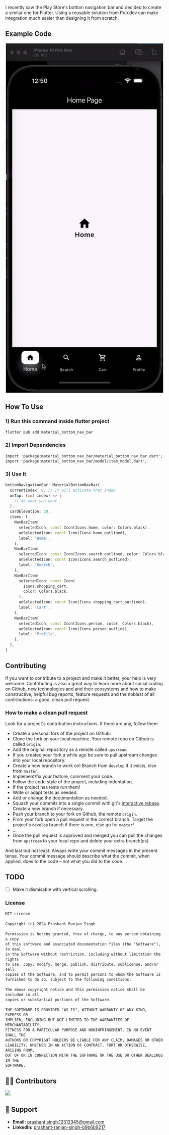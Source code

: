 <!--
This README describes the package. If you publish this package to pub.dev,
this README's contents appear on the landing page for your package.

For information about how to write a good package README, see the guide for
[writing package pages](https://dart.dev/tools/pub/writing-package-pages).

For general information about developing packages, see the Dart guide for
[creating packages](https://dart.dev/guides/libraries/create-packages)
and the Flutter guide for
[developing packages and plugins](https://flutter.dev/to/develop-packages).
-->

I recently saw the Play Store's bottom navigation bar and decided to create a similar one for Flutter. Using a reusable solution from Pub.dev can make integration much easier than designing it from scratch.


## Example Code
<center><img src="https://raw.githubusercontent.com/Prashant-ranjan-singh-123/material_bottom_nav_bar/refs/heads/main/example/material_bottom_nav_bar_example/readme_things/demo.gif" width="500" /></center>

## How To Use

### 1) Run this command inside flutter project
```
flutter pub add material_bottom_nav_bar
```

### 2) Import Dependencies
```
import 'package:material_bottom_nav_bar/material_bottom_nav_bar.dart';
import 'package:material_bottom_nav_bar/model/item_model.dart';
```

### 3) Use It
```dart
bottomNavigationBar: MaterialBottomNavBar(
  currentIndex: 0, // It will activate that index
  onTap: (int index) => {
    // do what you want
  },
  cardElevation: 20,
  items: [
    NavBarItem(
      selectedIcon: const Icon(Icons.home, color: Colors.black),
      unSelectedIcon: const Icon(Icons.home_outlined),
      label: 'Home',
    ),
    NavBarItem(
      selectedIcon: const Icon(Icons.search_outlined, color: Colors.black),
      unSelectedIcon: const Icon(Icons.search_outlined),
      label: 'Search',
    ),
    NavBarItem(
      selectedIcon: const Icon(
        Icons.shopping_cart,
        color: Colors.black,
      ),
      unSelectedIcon: const Icon(Icons.shopping_cart_outlined),
      label: 'Cart',
    ),
    NavBarItem(
      selectedIcon: const Icon(Icons.person, color: Colors.black),
      unSelectedIcon: const Icon(Icons.person_outline),
      label: 'Profile',
    ),
  ],
)
```


## Contributing

If you want to contribute to a project and make it better, your help is very welcome. Contributing is also a great way to learn more about social coding on Github, new technologies and and their ecosystems and how to make constructive, helpful bug reports, feature requests and the noblest of all contributions: a good, clean pull request.

### How to make a clean pull request

Look for a project's contribution instructions. If there are any, follow them.

- Create a personal fork of the project on Github.
- Clone the fork on your local machine. Your remote repo on Github is called `origin`.
- Add the original repository as a remote called `upstream`.
- If you created your fork a while ago be sure to pull upstream changes into your local repository.
- Create a new branch to work on! Branch from `develop` if it exists, else from `master`.
- Implement/fix your feature, comment your code.
- Follow the code style of the project, including indentation.
- If the project has tests run them!
- Write or adapt tests as needed.
- Add or change the documentation as needed.
- Squash your commits into a single commit with git's [interactive rebase](https://help.github.com/articles/interactive-rebase). Create a new branch if necessary.
- Push your branch to your fork on Github, the remote `origin`.
- From your fork open a pull request in the correct branch. Target the project's `develop` branch if there is one, else go for `master`!
- ...
- Once the pull request is approved and merged you can pull the changes from `upstream` to your local repo and delete
  your extra branch(es).

And last but not least: Always write your commit messages in the present tense. Your commit message should describe what the commit, when applied, does to the code – not what you did to the code.



## TODO

- [ ]  Make it dismisable with vertical scrolling.

### License

```
MIT License

Copyright (c) 2024 Prashant Ranjan Singh

Permission is hereby granted, free of charge, to any person obtaining a copy
of this software and associated documentation files (the "Software"), to deal
in the Software without restriction, including without limitation the rights
to use, copy, modify, merge, publish, distribute, sublicense, and/or sell
copies of the Software, and to permit persons to whom the Software is
furnished to do so, subject to the following conditions:

The above copyright notice and this permission notice shall be included in all
copies or substantial portions of the Software.

THE SOFTWARE IS PROVIDED "AS IS", WITHOUT WARRANTY OF ANY KIND, EXPRESS OR
IMPLIED, INCLUDING BUT NOT LIMITED TO THE WARRANTIES OF MERCHANTABILITY,
FITNESS FOR A PARTICULAR PURPOSE AND NONINFRINGEMENT. IN NO EVENT SHALL THE
AUTHORS OR COPYRIGHT HOLDERS BE LIABLE FOR ANY CLAIM, DAMAGES OR OTHER
LIABILITY, WHETHER IN AN ACTION OF CONTRACT, TORT OR OTHERWISE, ARISING FROM,
OUT OF OR IN CONNECTION WITH THE SOFTWARE OR THE USE OR OTHER DEALINGS IN THE
SOFTWARE.
```

## 👨‍💻 Contributors

<a href='https://github.com/Prashant-ranjan-singh-123/material_bottom_nav_bar/graphs/contributors'>
  <img src='https://contrib.rocks/image?repo=Prashant-ranjan-singh-123/material_bottom_nav_bar' />
</a>

</div>

## 🙋 Support

- **Email:** [prashant.singh.12312345@gmail.com](https://mail.google.com/mail/u/?authuser=prashant.singh.12312345@gmail.com)
- **LinkedIn:** [prashant-ranjan-singh-b9b6b9217](https://www.linkedin.com/in/prashant-ranjan-singh-b9b6b9217/)